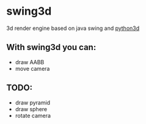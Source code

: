 # swing3d

3d render engine based on java swing and [python3d](https://github.com/kisman2000/python3d)

## With swing3d you can:

 - draw AABB
 - move camera

## TODO:

 - draw pyramid
 - draw sphere
 - rotate camera
